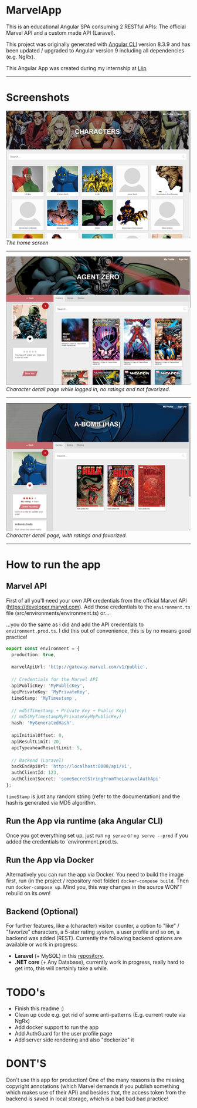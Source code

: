 # MarvelApp

This is an educational Angular SPA consuming 2 RESTful APIs: The official Marvel API and a custom made API (Laravel).

This project was originally generated with [Angular CLI](https://github.com/angular/angular-cli) version 8.3.9 and has been updated / upgraded to Angular version 9 including all dependencies (e.g. NgRx).

This Angular App was created during my internship at [Liip](https://www.liip.ch)

---
# Screenshots
![Marvel-App](doc/Marvel-App.png)
*The home screen*

---

![Marvel-Character-1](doc/Marvel-App-Character-2.png)
*Character detail page while logged in, no ratings and not favorized.*

---

![Marvel-Character-2](doc/Marvel-App-Character.png)
*Character detail page, with ratings and favorized.*

---
# How to run the app

## Marvel API
First of all you'll need your own API credentials from the official Marvel API (https://developer.marvel.com). Add those credentials to the `environment.ts` file (src/environments/environment.ts) or...

...you do the same as i did and add the API credentials to `environment.prod.ts`. I did this out of convenience, this is by no means good practice!


```typescript
export const environment = {
  production: true,

  marvelApiUrl: 'http://gateway.marvel.com/v1/public',

  // Credentials for the Marvel API
  apiPublicKey: 'MyPublicKey',
  apiPrivateKey: 'MyPrivateKey',
  timeStamp: 'MyTimestamp',

  // md5(Timestamp + Private Key + Public Key)
  // md5(MyTimestampMyPrivateKeyMyPublicKey)
  hash: 'MyGeneratedHash',

  apiInitialOffset: 0,
  apiResultLimit: 20,
  apiTypeaheadResultLimit: 5,

  // Backend (Laravel)
  backEndApiUrl: 'http://localhost:8080/api/v1',
  authClientId: 123,
  authClientSecret: 'someSecretStringFromTheLaravelAuthApi'
};
```

`timeStamp` is just any random string (refer to the documentation) and the hash is generated via MD5 algorithm.

## Run the App via runtime (aka Angular CLI)
Once you got everything set up, just run `ng serve` or `ng serve --prod` if you added the credentials to `environment.prod.ts.

## Run the App via Docker
Alternatively you can run the app via Docker. You need to build the image first, run (in the project / repository root folder) `docker-compose build`. Then run `docker-compose up`.
Mind you, this way changes in the source WON'T rebuild on its own!

## Backend (Optional)
For further features, like a (character) visitor counter, a option to "like" / "favorize" characters, a 5-star rating system, a user profile and so on, a backend was added (REST). Currently the following backend options are available or work in progress:

- **Laravel** (+ MySQL) in this [repository](https://github.com/DatSwissGuy/marvel-app-backend).
- **.NET core** (+ Any Database), currently work in progress, really hard to get into, this will certainly take a while.

# TODO's
- Finish this readme :)
- Clean up code e.g. get rid of some anti-patterns (E.g. current route via NgRx)
- Add docker support to run the app
- Add AuthGuard for the user profile page
- Add server side rendering and also "dockerize" it

# DONT'S
Don't use this app for production! One of the many reasons is the missing copyright annotations (which Marvel demands if you publish something which makes use of their API) and besides that, the access token from the backend is saved in local storage, which is a bad bad bad practice!
